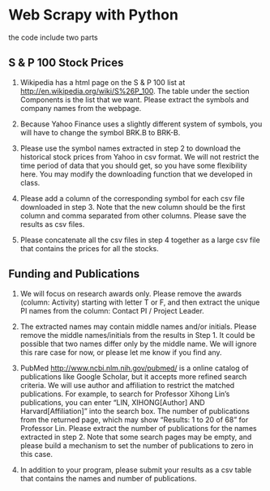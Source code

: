 # Web Scrapy with Python
the code include two parts

## S & P 100 Stock Prices

1. Wikipedia has a html page on the S & P 100 list at http://en.wikipedia.org/wiki/S%26P_100. The table under the section Components is the list that we want. Please extract the symbols and company names from the webpage.

2. Because Yahoo Finance uses a slightly different system of symbols, you will have to change the symbol BRK.B to BRK-B.

3. Please use the symbol names extracted in step 2 to download the historical stock prices from Yahoo in csv format. We will not restrict the time period of data that you should get, so you have some flexibility here. You may modify the downloading function that we developed in class.

4. Please add a column of the corresponding symbol for each csv file downloaded in step 3. Note that the new column should be the first column and comma separated from other columns. Please save the results as csv files.

5. Please concatenate all the csv files in step 4 together as a large csv file that contains the prices for all the stocks.

## Funding and Publications

1. We will focus on research awards only. Please remove the awards (column: Activity) starting with letter T or F, and then extract the unique PI names from the column: Contact PI / Project Leader.

2. The extracted names may contain middle names and/or initials. Please remove the middle names/initials from the results in Step 1. It could be possible that two names differ only by the middle name. We will ignore this rare case for now, or please let me know if you find any.

3. PubMed http://www.ncbi.nlm.nih.gov/pubmed/ is a online catalog of publications like Google Scholar, but it accepts more refined search criteria. We will use author and affiliation to restrict the matched publications. For example, to search for Professor Xihong Lin’s publications, you can enter “LIN, XIHONG[Author] AND Harvard[Affiliation]” into the search box. The number of publications from the returned page, which may show “Results: 1 to 20 of 68” for Professor Lin. Please extract the number of publications for the names extracted in step 2.
Note that some search pages may be empty, and please build a mechanism to set the number of publications to zero in this case.

4. In addition to your program, please submit your results as a csv table that contains the names and number of publications.
